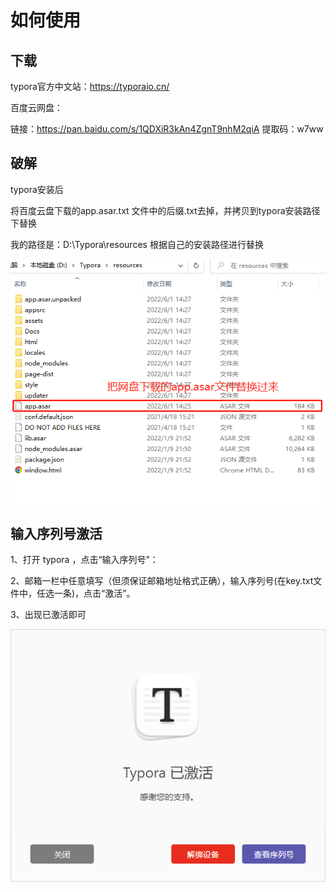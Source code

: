 # 如何使用

## 下载
typora官方中文站：https://typoraio.cn/

百度云网盘：

链接：https://pan.baidu.com/s/1QDXiR3kAn4ZgnT9nhM2qiA
提取码：w7ww

## 破解

typora安装后

将百度云盘下载的app.asar.txt 文件中的后缀.txt去掉，并拷贝到typora安装路径下替换

我的路径是：D:\Typora\resources 根据自己的安装路径进行替换

![](image-20220601172416583.png)

## 输入序列号激活
1、打开 typora ，点击“输入序列号”：

2、邮箱一栏中任意填写（但须保证邮箱地址格式正确），输入序列号(在key.txt文件中，任选一条)，点击“激活”。

3、出现已激活即可

![](image-20220601173354172.png)